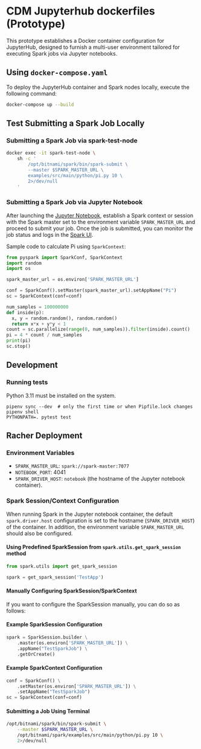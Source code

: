 # CDM Jupyterhub dockerfiles (Prototype)

This prototype establishes a Docker container configuration for JupyterHub, designed to furnish a multi-user 
environment tailored for executing Spark jobs via Jupyter notebooks.

## Using `docker-compose.yaml`

To deploy the JupyterHub container and Spark nodes locally, execute the following command:

```bash
docker-compose up --build
```

## Test Submitting a Spark Job Locally

### Submitting a Spark Job via spark-test-node
```bash
docker exec -it spark-test-node \
    sh -c '
	    /opt/bitnami/spark/bin/spark-submit \
	    --master $SPARK_MASTER_URL \
	    examples/src/main/python/pi.py 10 \
	    2>/dev/null
    '
```

### Submitting a Spark Job via Jupyter Notebook
After launching the [Jupyter Notebook](http://localhost:4041/), establish a Spark context or session with the Spark 
master set to the environment variable `SPARK_MASTER_URL` and proceed to submit your job. Once the job is submitted, 
you can monitor the job status and logs in the [Spark UI](http://localhost:8080/).

Sample code to calculate Pi using `SparkContext`:
```python
from pyspark import SparkConf, SparkContext
import random
import os

spark_master_url = os.environ['SPARK_MASTER_URL']

conf = SparkConf().setMaster(spark_master_url).setAppName("Pi")
sc = SparkContext(conf=conf)

num_samples = 100000000
def inside(p):     
  x, y = random.random(), random.random()
  return x*x + y*y < 1
count = sc.parallelize(range(0, num_samples)).filter(inside).count()
pi = 4 * count / num_samples
print(pi)
sc.stop()
```

## Development

### Running tests

Python 3.11 must be installed on the system.

```
pipenv sync --dev  # only the first time or when Pipfile.lock changes
pipenv shell
PYTHONPATH=. pytest test
```

## Racher Deployment

### Environment Variables
- `SPARK_MASTER_URL`: `spark://spark-master:7077`
- `NOTEBOOK_PORT`: 4041
- `SPARK_DRIVER_HOST`: `notebook` (the hostname of the Jupyter notebook container).

### Spark Session/Context Configuration

When running Spark in the Jupyter notebook container, the default `spark.driver.host` configuration is set to 
the hostname (`SPARK_DRIVER_HOST`) of the container. 
In addition, the environment variable `SPARK_MASTER_URL` should also be configured.

#### Using Predefined SparkSession from `spark.utils.get_spark_session` method
```python
from spark.utils import get_spark_session

spark = get_spark_session('TestApp')
```

#### Manually Configuring SparkSession/SparkContext

If you want to configure the SparkSession manually, you can do so as follows:

#### Example SparkSession Configuration
```python
spark = SparkSession.builder \
    .master(os.environ['SPARK_MASTER_URL']) \
    .appName("TestSparkJob") \
    .getOrCreate()
```

#### Example SparkContext Configuration
```python
conf = SparkConf() \
    .setMaster(os.environ['SPARK_MASTER_URL']) \
    .setAppName("TestSparkJob")
sc = SparkContext(conf=conf)
```

#### Submitting a Job Using Terminal
```bash
/opt/bitnami/spark/bin/spark-submit \
    --master $SPARK_MASTER_URL \
    /opt/bitnami/spark/examples/src/main/python/pi.py 10 \
    2>/dev/null
```







